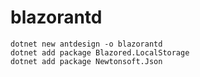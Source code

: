 # blazorantd

```shell
dotnet new antdesign -o blazorantd
dotnet add package Blazored.LocalStorage
dotnet add package Newtonsoft.Json


```